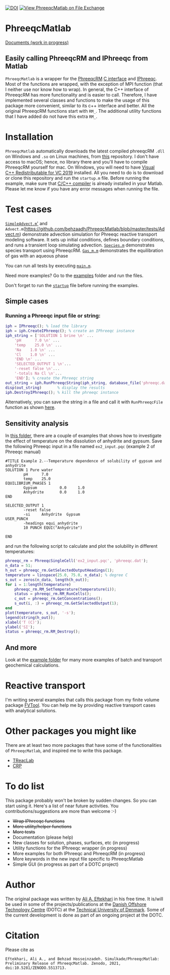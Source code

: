 [![DOI](https://zenodo.org/badge/187366776.svg)](https://zenodo.org/badge/latestdoi/187366776)
[![View PhreeqcMatlab on File Exchange](https://www.mathworks.com/matlabcentral/images/matlab-file-exchange.svg)](https://se.mathworks.com/matlabcentral/fileexchange/99394-phreeqcmatlab)
# PhreeqcMatlab
[Documents (work in progress)](https://github.com/simulkade/PhreeqcMatlab/wiki)

## Easily calling PhreeqcRM and IPhreeqc from Matlab  
`PhreeqcMatlab` is a wrapper for the [PhreeqcRM](https://www.usgs.gov/software/phreeqc-version-3) [C interface](https://wwwbrr.cr.usgs.gov/projects/GWC_coupled/phreeqcrm/_r_m__interface___c_8h.html) and [IPhreeqc](https://wwwbrr.cr.usgs.gov/projects/GWC_coupled/iphreeqc/IPhreeqc_8h.html). Most of the functions are wrapped, with the exception of MPI function (that I neither use nor know how to wrap). In general, the C++ interface of PhreeqcRM has more functionality and is easier to call. Therefore, I have implemented several classes and functions to make the usage of this package more convenient, similar to its c++ interface and better. All the original PhreeqcRM functions start with `RM_`. The additional utility functions that I have added do not have this extra `RM_`.

# Installation
`PhreeqcMatlab` automatically downloads the latest compiled phreeqcRM `.dll` on Windows and `.so` on Linux machines, from [this](https://github.com/simulkade/PhreeqcRM) repository. I don't have access to macOS; hence, no library there and you'll have to compile PhreeqcRM yourself for mac. On Windows, you will need to have [Visual C++ Redistributable for VC 2019](https://www.microsoft.com/en-us/download/details.aspx?id=48145) installed. All you need to do is to download or clone this repository and run the `startup.m` file. Before running the example, make sure that [C/C++ compiler](https://www.mathworks.com/matlabcentral/fileexchange/52848-matlab-support-for-mingw-w64-c-c-compiler) is already installed in your Matlab. Please let me know if you have any error messages when running the file.  

# Test cases

[`SimpleAdvect.m`'](https://github.com/behzaadh/PhreeqcMatlab/blob/master/tests/SimpleAdvect.m) and `Advect.m`(https://github.com/behzaadh/PhreeqcMatlab/blob/master/tests/Advect.m) demonstrate advection simulation for Phreeqc reactive transport modeling software. It sets up initial conditions, defines boundary conditions, and runs a transient loop simulating advection.
[`Species.m`](https://github.com/behzaadh/PhreeqcMatlab/blob/master/tests/Species.m) demonstrates species transport using PhreeqcRM.
[`Gas_m.m`](https://github.com/behzaadh/PhreeqcMatlab/blob/master/tests/Gas_m.m) demonstrates the equilibration of gas with an aqueous phase

You can run all tests by executing [`main.m`](https://github.com/behzaadh/PhreeqcMatlab/blob/master/tests/main.m).

Need more examples? Go to the [examples](https://github.com/simulkade/PhreeqcMatlab/tree/master/examples/basetest) folder and run the files. 

Don't forget to run the [`startup`](https://github.com/behzaadh/PhreeqcMatlab/blob/master/startup.m) file before running the examples.  

## Simple cases
### Running a Phreeqc input file or string:
```matlab
iph = IPhreeqc(); % load the library
iph = iph.CreateIPhreeqc(); % create an IPhreeqc instance
iph_string = ['SOLUTION 1 brine \n' ...
    'pH      7.0 \n' ...
    'temp    25.0 \n' ...
    'Na    1.0 \n' ...
    'Cl    1.0 \n' ...
    'END \n' ...
    'SELECTED_OUTPUT 1 \n'...
    '-reset false \n'...
    '-totals Na Cl \n'...
    'END']; % create the Phreeqc string
out_string = iph.RunPhreeqcString(iph_string, database_file('phreeqc.dat')); % Run the string
disp(out_string)       % display the results
iph.DestroyIPhreeqc(); % kill the phreeqc instance
```  
Alternatively, you can save the string in a file and call it with `RunPhreeqcFile` function as shown [here](https://github.com/simulkade/PhreeqcMatlab/tree/master/examples/IPhreeqc).  

## Sensitivity analysis
In [this folder](https://github.com/simulkade/PhreeqcMatlab/tree/master/examples/batch), there are a couple of examples that shows how to investigate the effect of temperature on the dissolution of anhydrite and gypsum. Save the following Phreeqc input in a file named `ex2_input.pqc` (example 2 of Phreeqc manual) 
```phreeqc
#TITLE Example 2.--Temperature dependence of solubility of gypsum and anhydrite
SOLUTION 1 Pure water
        pH      7.0
        temp    25.0                
EQUILIBRIUM_PHASES 1
        Gypsum          0.0     1.0
        Anhydrite       0.0     1.0
END

SELECTED_OUTPUT 1
        -reset false
        -si     Anhydrite  Gypsum
USER_PUNCH
        -headings equi_anhydrite
        10 PUNCH EQUI("Anhydrite")

END
```  
and run the following script to calculate and plot the solubility in different temperatures:  
```matlab
phreeqc_rm = PhreeqcSingleCell('ex2_input.pqc', 'phreeqc.dat');
n_data = 51;
h_out = phreeqc_rm.GetSelectedOutputHeadings(1);
temperature = linspace(25.0, 75.0, n_data); % degree C
s_out = zeros(n_data, length(h_out));
for i = 1:length(temperature)
    phreeqc_rm.RM_SetTemperature(temperature(i));
    status = phreeqc_rm.RM_RunCells();
    c_out = phreeqc_rm.GetConcentrations();
    s_out(i, :) = phreeqc_rm.GetSelectedOutput(1);
end
plot(temperature, s_out, '-s');
legend(string(h_out));
xlabel('T (C)');
ylabel('SI');
status = phreeqc_rm.RM_Destroy();
```  

## And more
Look at the [example folder](https://github.com/simulkade/PhreeqcMatlab/tree/master/examples) for many more examples of batch and transport geochemical calculations.  

# Reactive transport
I'm writing several examples that calls this package from my finite volume package [FVTool](https://github.com/simulkade/FVTool). You can help me by providing reactive transport cases with analytical solutions.

# Other packages you might like
There are at least two more packages that have some of the functionalities of `PhreeqcMatlab`, and inspired me to write this package.

  + [TReacLab](https://github.com/TReacLab/TReacLab)
  + [CRP](https://github.com/nbengdahl/CRP)

# To do list
This package probably won't be broken by sudden changes. So you can start using it. Here's a list of near future activities. You contributions/suggestions are more than welcome :-)  

  + ~~Wrap IPhreeqc functions~~
  + ~~More utility/helper functions~~
  + ~~More tests~~
  + Documentation (please help)
  + New classes for solution, phases, surfaces, etc (in progress)
  + Utility functions for the IPhreeqc wrapper (in progress)
  + More examples for both IPhreeqc and PhreeqcRM (in progress)
  + More keywords in the new input file specific to PhreeqcMatlab
  + Simple GUI (in progress as part of a DOTC project)

# Author
The original package was written by [Ali A. Eftekhari](https://www.dtu.dk/english/Person/ali-akbar-eftekhari?id=112240&entity=profile) in his free time. It is/will be used in some of the projects/publications at the [Danish Offshore Technology Centre](https://offshore.dtu.dk/) (DOTC) at the [Technical University of Denmark](https://www.dtu.dk/). Some of the current development is done as part of an ongoing project at the DOTC.

# Citation
Please cite as
```
Eftekhari, Ali A., and Behzad Hosseinzadeh. Simulkade/PhreeqcMatlab: Preliminary Release of PhreeqcMatlab. Zenodo, 2021, doi:10.5281/ZENODO.5513713.
```
